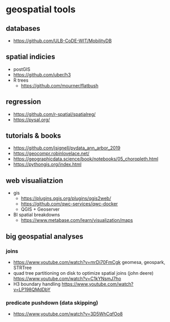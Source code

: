 # geospatial tools

## databases

- https://github.com/ULB-CoDE-WIT/MobilityDB

## spatial indicies

- postGIS
- https://github.com/uber/h3
- R trees
  - https://github.com/mourner/flatbush

## regression
- https://github.com/r-spatial/spatialreg/
- https://pysal.org/

## tutorials & books

- https://github.com/jsignell/pydata_ann_arbor_2019
- https://geocompr.robinlovelace.net/
- https://geographicdata.science/book/notebooks/05_choropleth.html
- https://pythongis.org/index.html

## web visualiatzion

- gis
  - https://plugins.qgis.org/plugins/qgis2web/
  - https://github.com/qwc-services/qwc-docker
  - QGIS + Geoserver
- BI spatial breakdowns
  - https://www.metabase.com/learn/visualization/maps

## big geospatial analyses

### joins

- https://www.youtube.com/watch?v=mrDi70FmCgk geomesa, geospark, STRTree
- quad tree partitioning on disk to optimize spatial joins (john deere) https://www.youtube.com/watch?v=C1kYNsmJ7ho
- H3 boundary handling https://www.youtube.com/watch?v=LP198QMdDbY

### predicate pushdown (data skipping)

- https://www.youtube.com/watch?v=3D5WhCqfOo8

